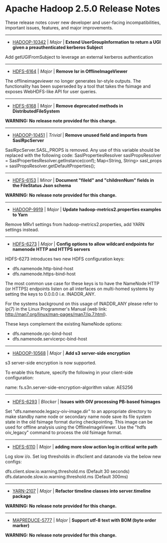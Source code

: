 
<!---
# Licensed to the Apache Software Foundation (ASF) under one
# or more contributor license agreements.  See the NOTICE file
# distributed with this work for additional information
# regarding copyright ownership.  The ASF licenses this file
# to you under the Apache License, Version 2.0 (the
# "License"); you may not use this file except in compliance
# with the License.  You may obtain a copy of the License at
#
#     http://www.apache.org/licenses/LICENSE-2.0
#
# Unless required by applicable law or agreed to in writing, software
# distributed under the License is distributed on an "AS IS" BASIS,
# WITHOUT WARRANTIES OR CONDITIONS OF ANY KIND, either express or implied.
# See the License for the specific language governing permissions and
# limitations under the License.
-->
# Apache Hadoop  2.5.0 Release Notes

These release notes cover new developer and user-facing incompatibilities, important issues, features, and major improvements.


---

* [HADOOP-10342](https://issues.apache.org/jira/browse/HADOOP-10342) | *Major* | **Extend UserGroupInformation to return a UGI given a preauthenticated kerberos Subject**

Add getUGIFromSubject to leverage an external kerberos authentication


---

* [HDFS-6164](https://issues.apache.org/jira/browse/HDFS-6164) | *Major* | **Remove lsr in OfflineImageViewer**

The offlineimageviewer no longer generates lsr-style outputs. The functionality has been superseded by a tool that takes the fsimage and exposes WebHDFS-like API for user queries.


---

* [HDFS-6168](https://issues.apache.org/jira/browse/HDFS-6168) | *Major* | **Remove deprecated methods in DistributedFileSystem**

**WARNING: No release note provided for this change.**


---

* [HADOOP-10451](https://issues.apache.org/jira/browse/HADOOP-10451) | *Trivial* | **Remove unused field and imports from SaslRpcServer**

SaslRpcServer.SASL\_PROPS is removed.
Any use of this variable  should be replaced with the following code: 
SaslPropertiesResolver saslPropsResolver = SaslPropertiesResolver.getInstance(conf); 
Map\<String, String\> sasl\_props = saslPropsResolver.getDefaultProperties();


---

* [HDFS-6153](https://issues.apache.org/jira/browse/HDFS-6153) | *Minor* | **Document "fileId" and "childrenNum" fields in the FileStatus Json schema**

**WARNING: No release note provided for this change.**


---

* [HADOOP-9919](https://issues.apache.org/jira/browse/HADOOP-9919) | *Major* | **Update hadoop-metrics2.properties examples to Yarn**

Remove MRv1 settings from hadoop-metrics2.properties, add YARN settings instead.


---

* [HDFS-6273](https://issues.apache.org/jira/browse/HDFS-6273) | *Major* | **Config options to allow wildcard endpoints for namenode HTTP and HTTPS servers**

HDFS-6273 introduces two new HDFS configuration keys: 
- dfs.namenode.http-bind-host
- dfs.namenode.https-bind-host

The most common use case for these keys is to have the NameNode HTTP (or HTTPS) endpoints listen on all interfaces on multi-homed systems by setting the keys to 0.0.0.0 i.e. INADDR\_ANY.

For the systems background on this usage of INADDR\_ANY please refer to ip(7) in the Linux Programmer\'s Manual (web link: http://man7.org/linux/man-pages/man7/ip.7.html).

These keys complement the existing NameNode options:
- dfs.namenode.rpc-bind-host
- dfs.namenode.servicerpc-bind-host


---

* [HADOOP-10568](https://issues.apache.org/jira/browse/HADOOP-10568) | *Major* | **Add s3 server-side encryption**

s3 server-side encryption is now supported.

To enable this feature, specify the following in your client-side configuration:

name: fs.s3n.server-side-encryption-algorithm
value: AES256


---

* [HDFS-6293](https://issues.apache.org/jira/browse/HDFS-6293) | *Blocker* | **Issues with OIV processing PB-based fsimages**

Set "dfs.namenode.legacy-oiv-image.dir" to an appropriate directory to make standby name node or secondary name node save its file system state in the old fsimage format during checkpointing. This image can be used for offline analysis using the OfflineImageViewer.  Use the "hdfs oiv\_legacy" command to process the old fsimage format.


---

* [HDFS-6110](https://issues.apache.org/jira/browse/HDFS-6110) | *Major* | **adding more slow action log in critical write path**

Log slow i/o.  Set log thresholds in dfsclient and datanode via the below  new configs:

dfs.client.slow.io.warning.threshold.ms (Default 30 seconds)
dfs.datanode.slow.io.warning.threshold.ms (Default 300ms)


---

* [YARN-2107](https://issues.apache.org/jira/browse/YARN-2107) | *Major* | **Refactor timeline classes into server.timeline package**

**WARNING: No release note provided for this change.**


---

* [MAPREDUCE-5777](https://issues.apache.org/jira/browse/MAPREDUCE-5777) | *Major* | **Support utf-8 text with BOM (byte order marker)**

**WARNING: No release note provided for this change.**



